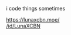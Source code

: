 i code things sometimes<br>

https://lunaxcbn.moe/<br>
[/id/LunaXCBN](https://steamcommunity.com/id/LunaXCBN/)<br />
